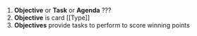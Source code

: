 1. **Objective** or **Task** or **Agenda** ???
2. **Objective** is card [[Type]]
3. **Objectives** provide tasks to perform to score winning points

